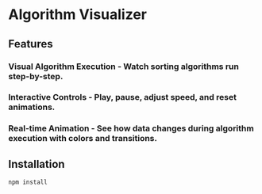 # Algorithm Visualizer

## Features
### Visual Algorithm Execution - Watch sorting algorithms run step-by-step.
### Interactive Controls - Play, pause, adjust speed, and reset animations.
### Real-time Animation - See how data changes during algorithm execution with colors and transitions.

## Installation
```bash
npm install
